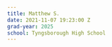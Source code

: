 ```yaml
---
title: Matthew S.
date: 2021-11-07 19:23:00 Z
grad-year: 2025
school: Tyngsborough High School
---
```


